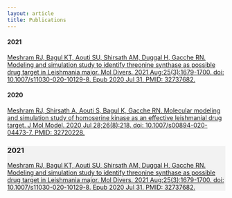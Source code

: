 ```yaml
---
layout: article
title: Publications
---
```


<div class="card">
  <div class="card__content">
    <div class="card__header">
      <h4>2021</h4>
    </div>
    <a href="https://pubmed.ncbi.nlm.nih.gov/32737682/">
      <p>
        Meshram RJ, Bagul KT, Aouti SU, Shirsath AM, Duggal H, Gacche RN. Modeling and simulation study to identify threonine synthase as possible drug target in Leishmania major. Mol Divers. 2021 Aug;25(3):1679-1700. doi: 10.1007/s11030-020-10129-8. Epub 2020 Jul 31. PMID: 32737682.
      </p>
    </a>
  </div>
</div>

<div class="card">
  <div class="card__content">
    <div class="card__header">
      <h4>2020</h4>
    </div>
      <a href="https://pubmed.ncbi.nlm.nih.gov/32720228/">
        <p>Meshram RJ, Shirsath A, Aouti S, Bagul K, Gacche RN. Molecular modeling and simulation study of homoserine kinase as an effective leishmanial drug target. J Mol Model. 2020 Jul 28;26(8):218. doi: 10.1007/s00894-020-04473-7. PMID: 32720228.
        </p>
    </a>
  </div>
</div>


<div class="hero hero--center" style="background-color: #F2F2F2;">
  <div class="hero__content">
    <h3>2021</h3>
    <a href="https://pubmed.ncbi.nlm.nih.gov/32737682/">
      <p>
        Meshram RJ, Bagul KT, Aouti SU, Shirsath AM, Duggal H, Gacche RN. Modeling and simulation study to identify threonine synthase as possible drug target in Leishmania major. Mol Divers. 2021 Aug;25(3):1679-1700. doi: 10.1007/s11030-020-10129-8. Epub 2020 Jul 31. PMID: 32737682.
      </p>
    </a>    
  </div>
</div>

